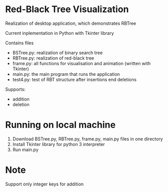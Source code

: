 # Red-Black Tree Visualization
Realization of desktop application, which demonstrates RBTree

Current inplementation in Python with Tkinter library

Contains files
- BSTree.py: realization of binary search tree
- RBTree.py: realization of red-black tree
- frame.py: all functions for visualisation and animation (written with Tkinter)
- main.py: the main program that runs the application
- test4.py: test of RBT structure after insertions end deletions

Supports:
- addition
- deletion

# Running on local machine
1. Download BSTree.py, RBTree.py, frame.py, main.py files in one directory
2. Install Tkinter library for python 3 interpreter
3. Run main.py

# Note
Support only integer keys for addition
